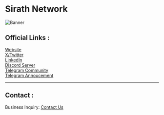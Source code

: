 # Sirath Network

![Banner](https://i.imgur.com/lo75FbC.png)

## Official Links :

[Website](https://sirath.network/) \
[X/Twitter](https://x.com/SirathNetwork) \
[LinkedIn](https://www.linkedin.com/company/sirathnetwork) \
[Discord Server](https://discord.gg/4xY6PYdjhz) \
[Telegram Community](https://t.me/SirathNetwork) \
[Telegram Annoucement](https://t.me/SirathNetworkNews)

---

## Contact :
Business Inquiry: [Contact Us](https://sirath.network/contact)
